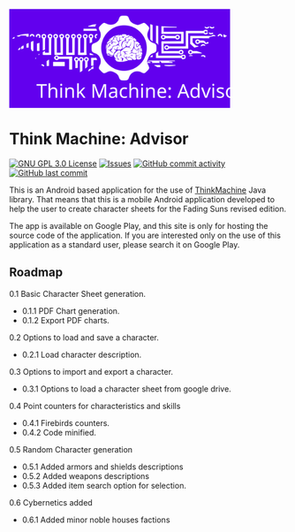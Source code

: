 <img src="./images/ThinkMachine_logo_fenix.svg" width="400" alt="Think Machine" align="middle"> 

# Think Machine: Advisor

[![GNU GPL 3.0 License](https://img.shields.io/badge/license-GNU_GPL_3.0-brightgreen.svg)](https://github.com/softwaremagico/ThinkMachine-Advisor/blob/master/GNU_LICENSE)
[![Issues](https://img.shields.io/github/issues/softwaremagico/ThinkMachine-Advisor.svg)](https://github.com/softwaremagico/ThinkMachine-Advisor/issues)
[![GitHub commit activity](https://img.shields.io/github/commit-activity/y/softwaremagico/ThinkMachine-Advisor)](https://github.com/softwaremagico/ThinkMachine-Advisor)
[![GitHub last commit](https://img.shields.io/github/last-commit/softwaremagico/ThinkMachine-Advisor)](https://github.com/softwaremagico/ThinkMachine-Advisor)

This is an Android based application for the use of [ThinkMachine](https://softwaremagico.github.io/ThinkMachine/) Java library.  That means that this is a mobile Android application developed to help the user to create character sheets for the Fading Suns revised edition.

The app is available on Google Play, and this site is only for hosting the source code of the application. If you are interested only on the use of this application as a standard user, please search it on Google Play.

## Roadmap

0.1 Basic Character Sheet generation.
- 0.1.1 PDF Chart generation.
- 0.1.2 Export PDF charts.

0.2 Options to load and save a character.
- 0.2.1 Load character description.

0.3 Options to import and export a character.
- 0.3.1 Options to load a character sheet from google drive.

0.4 Point counters for characteristics and skills
- 0.4.1 Firebirds counters. 
- 0.4.2 Code minified.

0.5 Random Character generation
- 0.5.1 Added armors and shields descriptions
- 0.5.2 Added weapons descriptions
- 0.5.3 Added item search option for selection. 

0.6 Cybernetics added
- 0.6.1 Added minor noble houses factions



